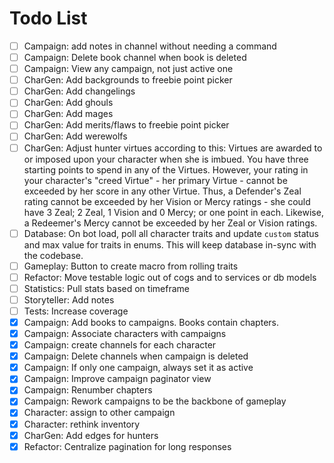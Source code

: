 # Todo List

-   [ ] Campaign: add notes in channel without needing a command
-   [ ] Campaign: Delete book channel when book is deleted
-   [ ] Campaign: View any campaign, not just active one
-   [ ] CharGen: Add backgrounds to freebie point picker
-   [ ] CharGen: Add changelings
-   [ ] CharGen: Add ghouls
-   [ ] CharGen: Add mages
-   [ ] CharGen: Add merits/flaws to freebie point picker
-   [ ] CharGen: Add werewolfs
-   [ ] CharGen: Adjust hunter virtues according to this: Virtues are awarded to or imposed upon your character when she is imbued. You have three starting points to spend in any of the Virtues. However, your rating in your character's "creed Virtue" - her primary Virtue - cannot be exceeded by her score in any other Virtue. Thus, a Defender's Zeal rating cannot be exceeded by her Vision or Mercy ratings - she could have 3 Zeal; 2 Zeal, 1 Vision and 0 Mercy; or one point in each. Likewise, a Redeemer's Mercy cannot be exceeded by her Zeal or Vision ratings.
-   [ ] Database: On bot load, poll all character traits and update `custom` status and max value for traits in enums. This will keep database in-sync with the codebase.
-   [ ] Gameplay: Button to create macro from rolling traits
-   [ ] Refactor: Move testable logic out of cogs and to services or db models
-   [ ] Statistics: Pull stats based on timeframe
-   [ ] Storyteller: Add notes
-   [ ] Tests: Increase coverage
-   [x] Campaign: Add books to campaigns. Books contain chapters.
-   [x] Campaign: Associate characters with campaigns
-   [x] Campaign: create channels for each character
-   [x] Campaign: Delete channels when campaign is deleted
-   [x] Campaign: If only one campaign, always set it as active
-   [x] Campaign: Improve campaign paginator view
-   [x] Campaign: Renumber chapters
-   [x] Campaign: Rework campaigns to be the backbone of gameplay
-   [x] Character: assign to other campaign
-   [x] Character: rethink inventory
-   [x] CharGen: Add edges for hunters
-   [x] Refactor: Centralize pagination for long responses
